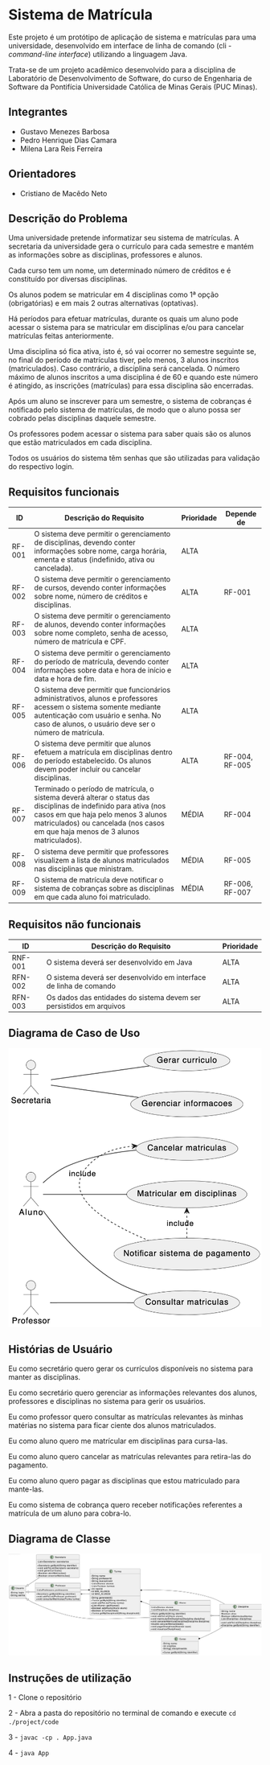 # Sistema de Matrícula

Este projeto é um protótipo de aplicação de sistema e matrículas para uma universidade, desenvolvido em interface de linha de comando (cli - *command-line interface*) utilizando a linguagem Java.

Trata-se de um projeto acadêmico desenvolvido para a disciplina de Laboratório de Desenvolvimento de Software, do curso de Engenharia de Software da Pontifícia Universidade Católica de Minas Gerais (PUC Minas).

## Integrantes
* Gustavo Menezes Barbosa 
* Pedro Henrique Dias Camara 
* Milena Lara Reis Ferreira

## Orientadores
* Cristiano de Macêdo Neto 

## Descrição do Problema

Uma universidade pretende informatizar seu sistema de matrículas. A secretaria da universidade gera o currículo para cada semestre e mantém as informações sobre as disciplinas, professores e alunos.

Cada curso tem um nome, um determinado número de créditos e é constituído por diversas disciplinas.

Os alunos podem se matricular em 4 disciplinas como 1ª opção (obrigatórias) e em mais 2 outras alternativas (optativas).

Há períodos para efetuar matrículas, durante os quais um aluno pode acessar o sistema para se matricular em disciplinas e/ou para cancelar matrículas feitas anteriormente.

Uma disciplina só fica ativa, isto é, só vai ocorrer no semestre seguinte se, no final do período de matrículas tiver, pelo menos, 3 alunos inscritos (matriculados). Caso contrário, a disciplina será cancelada. O número máximo de alunos inscritos a uma disciplina é de 60 e quando este número é atingido, as inscrições (matrículas) para essa disciplina são encerradas.

Após um aluno se inscrever para um semestre, o sistema de cobranças é notificado pelo sistema de matrículas, de modo que o aluno possa ser cobrado pelas disciplinas daquele semestre.

Os professores podem acessar o sistema para saber quais são os alunos que estão matriculados em cada disciplina.

Todos os usuários do sistema têm senhas que são utilizadas para validação do respectivo login.

## Requisitos funcionais  
| ID     | Descrição do Requisito | Prioridade |  Depende de |
|--------|------------------------|------------|-------------|  
| RF-001 | O sistema deve permitir o gerenciamento de disciplinas, devendo conter informações sobre nome, carga horária, ementa e status (indefinido, ativa ou cancelada). | ALTA |  |
| RF-002 | O sistema deve permitir o gerenciamento de cursos, devendo conter informações sobre nome, número de créditos e disciplinas. | ALTA | RF-001 |
| RF-003 | O sistema deve permitir o gerenciamento de alunos, devendo conter informações sobre nome completo, senha de acesso, número de matrícula e CPF. | ALTA |  |
| RF-004 | O sistema deve permitir o gerenciamento do período de matrícula, devendo conter informações sobre data e hora de início e data e hora de fim. | ALTA |  |
| RF-005 | O sistema deve permitir que funcionários administrativos, alunos e professores acessem o sistema somente mediante autenticação com usuário e senha. No caso de alunos, o usuário deve ser o número de matrícula. | ALTA |  |
| RF-006 | O sistema deve permitir que alunos efetuem a matrícula em disciplinas dentro do período estabelecido. Os alunos devem poder incluir ou cancelar disciplinas. | ALTA | RF-004, RF-005 |
| RF-007 | Terminado o período de matrícula, o sistema deverá alterar o status das disciplinas de indefinido para ativa (nos casos em que haja pelo menos 3 alunos matriculados) ou cancelada (nos casos em que haja menos de 3 alunos matriculados). | MÉDIA | RF-004 |
| RF-008 | O sistema deve permitir que professores visualizem a lista de alunos matriculados nas disciplinas que ministram. | MÉDIA | RF-005 |
| RF-009 | O sistema de matrícula deve notificar o sistema de cobranças sobre as disciplinas em que cada aluno foi matriculado. | MÉDIA | RF-006, RF-007 |

  
## Requisitos não funcionais  
| ID | Descrição do Requisito | Prioridade |  
|--|--|--|  
| RNF-001 | O sistema deverá ser desenvolvido em Java | ALTA |  
| RFN-002 | O sistema deverá ser desenvolvido em interface de linha de comando | ALTA |  
| RFN-003 | Os dados das entidades do sistema devem ser persistidos em arquivos | ALTA |  

## Diagrama de Caso de Uso

<img src="./project/img/DiagramaCasoUso.png" alt="Diagrama de Caso de Uso" width="600"/>

## Histórias de Usuário

Eu como secretário quero gerar os currículos disponíveis no sistema para manter as disciplinas.

Eu como secretário quero gerenciar as informações relevantes dos alunos, professores e disciplinas no sistema para gerir os usuários. 

Eu como professor quero consultar as matrículas relevantes às minhas matérias no sistema para ficar ciente dos alunos matriculados.

Eu como aluno quero me matrícular em disciplinas para cursa-las. 

Eu como aluno quero cancelar as matrículas relevantes para retira-las do pagamento. 

Eu como aluno quero pagar as disciplinas que estou matriculado para mante-las. 

Eu como sistema de cobrança quero receber notificações referentes a matrícula de um aluno para cobra-lo.

## Diagrama de Classe

![Diagrama de Class](./project/img/DiagramaClasse.png "Diagrama de Classe")


## Instruções de utilização
1 - Clone o repositório

2 - Abra a pasta do repositório no terminal de comando e execute `cd ./project/code`

3 - `javac -cp . App.java`

4 - `java App`
